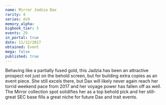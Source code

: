 ```yaml
---
name: Mirror Jadzia Dax
rarity: 4
series: ds9
memory_alpha:
bigbook_tier: 5
events: 29
in_portal: true
date: 11/12/2017
obtained: Event
mega: false
published: true
---
```


Behaving like a partially fused gold, this Jadzia has been an attractive prospect not just on the behold screen, but for building extra copies as an event piece. She still excels there, but Dax will likely never again reach her torrid weekend pace from 2017 and her voyage power has fallen off as well. The Mirror collection spot solidifies her as a top behold pick and her still-great SEC base fills a great niche for future Dax and trait events.
